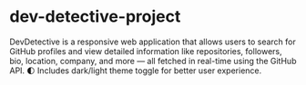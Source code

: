 # dev-detective-project
DevDetective is a responsive web application that allows users to search for GitHub profiles and view detailed information like repositories, followers, bio, location, company, and more — all fetched in real-time using the GitHub API.  🌓 Includes dark/light theme toggle for better user experience.
